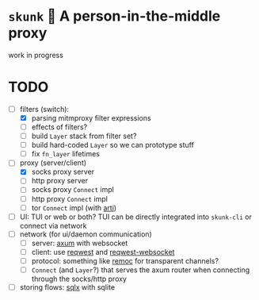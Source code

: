 # `skunk` 🦨 A person-in-the-middle proxy

work in progress

# TODO

 - [ ] filters (switch):
   - [x] parsing mitmproxy filter expressions
   - [ ] effects of filters?
   - [ ] build `Layer` stack from filter set?
   - [ ] build hard-coded `Layer` so we can prototype stuff
   - [ ] fix `fn_layer` lifetimes
 - [ ] proxy (server/client)
   - [x] socks proxy server
   - [ ] http proxy server
   - [ ] socks proxy `Connect` impl
   - [ ] http proxy `Connect` impl
   - [ ] tor `Connect` impl (with [arti][1])
 - [ ] UI: TUI or web or both? TUI can be directly integrated into `skunk-cli` or connect via network
 - [ ] network (for ui/daemon communication)
   - [ ] server: [axum][2] with websocket 
   - [ ] client: use [reqwest][6] and [reqwest-websocket][5]
   - [ ] protocol: something like [remoc][1] for transparent channels?
   - [ ] `Connect` (and `Layer`?) that serves the axum router when connecting through the socks/http proxy
 - [ ] storing flows: [sqlx][4] with sqlite

[1]: https://docs.rs/arti-client/latest/arti_client/index.html
[2]: https://docs.rs/axum/latest/axum/index.html
[3]: https://github.com/ENQT-GmbH/remoc
[4]: https://docs.rs/sqlx/latest/sqlx/index.html
[5]: https://github.com/jgraef/reqwest-websocket
[6]: https://docs.rs/reqwest/latest/reqwest/index.html
